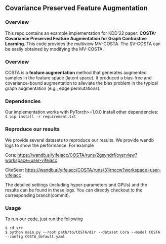 ## Covariance Preserved Feature Augmentation

### Overview
This repo contains an example implementation for KDD'22 paper: **COSTA: Covariance Preserved Feature Augmentation for Graph Contrastive Learning**. 
This code provides the multiview MV-COSTA. The SV-COSTA can be easily obtained by modifying the MV-COSTA.

### Overview

COSTA is a **feature augmentation** method that generates augmented samples in the feature space (latent space). It produced a bias-free and covariance-bound augmentation to alleviate the bias problem in the typical graph augmentation (e.g., edge permutations). 

### Dependencies
Our implementation works with PyTorch>=1.0.0 Install other dependencies: `$ pip install -r requirement.txt`

### Reproduce our results
We provide several datasets to reproduce our results. We provide wandb logs to show the performance. For example

Cora: https://wandb.ai/yifeiacc/COSTA/runs/2gsyndrf/overview?workspace=user-yifeiacc

CiteSeer: https://wandb.ai/yifeiacc/COSTA/runs/31jrnccw?workspace=user-yifeiacc

The detailed settings (including hyper-parameters and GPUs) and the results can be found in these logs. You can directly checkout to the corresponding branch(commit).

### Usage
To run our code, just run the following
```
$ cd src 
$ python main.py --root path/to/COSTA/dir --dataset Cora --model COSTA --config COSTA_default.yaml
